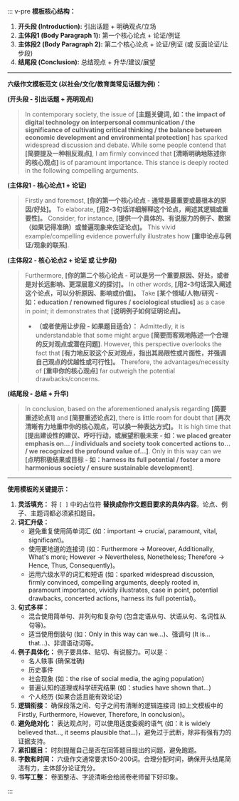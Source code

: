 ::: v-pre
**模板核心结构：**

1.  **开头段 (Introduction):** 引出话题 + 明确观点/立场
2.  **主体段1 (Body Paragraph 1):** 第一个核心论点 + 论证/例证
3.  **主体段2 (Body Paragraph 2):** 第二个核心论点 + 论证/例证 (或 反面论证/让步段)
4.  **结尾段 (Conclusion):** 总结观点 + 升华/建议/展望

---

**六级作文模板范文 (以社会/文化/教育类常见话题为例)：**

**(开头段 - 引出话题 + 亮明观点)**

> In contemporary society, the issue of **[主题关键词, 如：the impact of digital technology on interpersonal communication / the significance of cultivating critical thinking / the balance between economic development and environmental protection]** has sparked widespread discussion and debate. While some people contend that **[简要提及一种相反观点]**, I am firmly convinced that **[清晰明确地陈述你的核心观点]** is of paramount importance. This stance is deeply rooted in the following compelling arguments.

**(主体段1 - 核心论点1 + 论证)**

> Firstly and foremost, **[你的第一个核心论点 - 通常是最重要或最根本的原因/好处]。** To elaborate, **[用2-3句话详细解释这个论点，阐述其逻辑或重要性]。** Consider, for instance, **[提供一个具体的、有说服力的例子、数据（如果记得准确）或普遍现象来佐证论点]。** This vivid example/compelling evidence powerfully illustrates how **[重申论点与例证/现象的联系]**.

**(主体段2 - 核心论点2 + 论证 或 让步段)**

> Furthermore, **[你的第二个核心论点 - 可以是另一个重要原因、好处，或者是对长远影响、更深层意义的探讨]。** In other words, **[用2-3句话深入阐述这个论点，可以分析原因、影响或价值]。** Take **[某个领域/人物/研究 - 如：education / renowned figures / sociological studies]** as a case in point; it demonstrates that **[说明例子如何证明论点]。**
>
> *   **（或者使用让步段 - 如果题目适合）：** Admittedly, it is understandable that some might argue **[简要而客观地陈述一个合理的反对观点或潜在问题]**. However, this perspective overlooks the fact that **[有力地反驳这个反对观点，指出其局限性或片面性，并强调自己观点的优越性或可行性]。** Therefore, the advantages/necessity of **[重申你的核心观点]** far outweigh the potential drawbacks/concerns.

**(结尾段 - 总结 + 升华)**

> In conclusion, based on the aforementioned analysis regarding **[简要重述论点1]** and **[简要重述论点2]**, there is little room for doubt that **[再次清晰有力地重申你的核心观点，可以换一种表达方式]。** It is high time that **[提出建设性的建议、呼吁行动，或展望积极未来 - 如：we placed greater emphasis on... / individuals and society took concerted actions to... / we recognized the profound value of...]**. Only in this way can we **[点明积极结果或目标 - 如：harness its full potential / foster a more harmonious society / ensure sustainable development]**.

---

**使用模板的关键提示：**

1.  **灵活填充：** 将 `[ ]` 中的占位符 **替换成你作文题目要求的具体内容**。论点、例子、主题词都必须紧扣题目。
2.  **词汇升级：**
    *   避免重复使用简单词汇 (如：important -> crucial, paramount, vital, significant)。
    *   使用更地道的连接词 (如：Furthermore -> Moreover, Additionally, What's more; However -> Nevertheless, Nonetheless; Therefore -> Hence, Thus, Consequently)。
    *   运用六级水平的词汇和短语 (如：sparked widespread discussion, firmly convinced, compelling arguments, deeply rooted in, paramount importance, vividly illustrates, case in point, potential drawbacks, concerted actions, harness its full potential)。
3.  **句式多样：**
    *   混合使用简单句、并列句和复杂句 (包含定语从句、状语从句、名词性从句等)。
    *   适当使用倒装句 (如：Only in this way can we...)、强调句 (It is... that...)、非谓语动词等。
4.  **例子具体化：** 例子要具体、贴切、有说服力。可以是：
    *   名人轶事 (确保准确)
    *   历史事件
    *   社会现象 (如：the rise of social media, the aging population)
    *   普遍认知的道理或科学研究结果 (如：studies have shown that...)
    *   个人经历 (如果合适且能有效论证)
5.  **逻辑衔接：** 确保段落之间、句子之间有清晰的逻辑连接词 (如上文模板中的 Firstly, Furthermore, However, Therefore, In conclusion)。
6.  **避免绝对化：** 表达观点时，可以使用适度委婉的语气 (如：it is widely believed that..., it seems plausible that...)，避免过于武断，除非有强有力的证据支持。
7.  **紧扣题目：** 时刻提醒自己是否在回答题目提出的问题，避免跑题。
8.  **字数和时间：** 六级作文通常要求150-200词。合理分配时间，确保开头结尾简洁有力，主体部分论证充分。
9.  **书写工整：** 卷面整洁、字迹清晰会给阅卷老师留下好印象。

:::